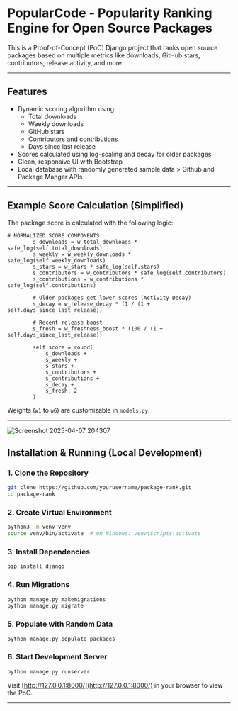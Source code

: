# PopularCode - Popularity Ranking Engine for Open Source Packages

This is a Proof-of-Concept (PoC) Django project that ranks open source packages based on multiple metrics like downloads, GitHub stars, contributors, release activity, and more.  

---

##  Features

- Dynamic scoring algorithm using:
  - Total downloads
  - Weekly downloads
  - GitHub stars
  - Contributors and contributions
  - Days since last release
- Scores calculated using log-scaling and decay for older packages
- Clean, responsive UI with Bootstrap
- Local database with randomly generated sample data > Github and Package Manger APIs


---

## Example Score Calculation (Simplified)

The package score is calculated with the following logic:

```
# NORMALIZED SCORE COMPONENTS
        s_downloads = w_total_downloads * safe_log(self.total_downloads)
        s_weekly = w_weekly_downloads * safe_log(self.weekly_downloads)
        s_stars = w_stars * safe_log(self.stars)
        s_contributors = w_contributors * safe_log(self.contributors)
        s_contributions = w_contributions * safe_log(self.contributions)

        # Older packages get lower scores (Activity Decay)
        s_decay = w_release_decay * (1 / (1 + self.days_since_last_release))

        # Recent release boost
        s_fresh = w_freshness_boost * (100 / (1 + self.days_since_last_release))

        self.score = round(
            s_downloads +
            s_weekly +
            s_stars +
            s_contributors +
            s_contributions +
            s_decay +
            s_fresh, 2
        )
```

Weights (`w1` to `w6`) are customizable in `models.py`.

---

![Screenshot 2025-04-07 204307](https://github.com/user-attachments/assets/85a75758-bf11-4bf5-a68b-a217abbd1e25)


## Installation & Running (Local Development)

### 1. Clone the Repository

```bash
git clone https://github.com/yourusername/package-rank.git
cd package-rank
```

### 2. Create Virtual Environment

```bash
python3 -m venv venv
source venv/bin/activate  # on Windows: venv\Scripts\activate
```

### 3. Install Dependencies

```bash
pip install django
```

### 4. Run Migrations

```bash
python manage.py makemigrations
python manage.py migrate
```

### 5. Populate with Random Data

```bash
python manage.py populate_packages
```

### 6. Start Development Server

```bash
python manage.py runserver
```

Visit [http://127.0.0.1:8000/](http://127.0.0.1:8000/) in your browser to view the PoC.

---




